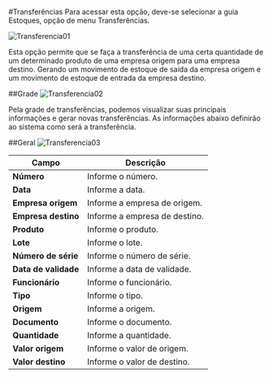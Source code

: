 #Transferências
Para acessar esta opção, deve-se selecionar a guia Estoques, opção de menu Transferências.

![Transferencia01](https://raw.githubusercontent.com/netforcews/docs-erp/master/Estoques/Imagens/Transferencia01.png)

Esta opção permite que se faça a transferência de uma certa quantidade de um determinado produto de uma empresa origem para uma empresa destino. Gerando um movimento de estoque de saída da empresa origem e um movimento de estoque de entrada da empresa destino.


##Grade
![Transferencia02](https://raw.githubusercontent.com/netforcews/docs-erp/master/Estoques/Imagens/Transferencia02.png)

Pela grade de transferências, podemos visualizar suas principais informações e gerar novas transferências.
As informações abaixo definirão ao sistema como será a transferência.

##Geral
![Transferencia03](https://raw.githubusercontent.com/netforcews/docs-erp/master/Estoques/Imagens/Transferencia03.png)

Campo | Descrição
------|----------
**Número** | Informe o número.
**Data** | Informe a data.
**Empresa origem** | Informe a empresa de origem.
**Empresa destino** | Informe a empresa de destino.
**Produto** | Informe o produto. 
**Lote** | Informe o lote.
**Número de série** | Informe o número de série.
**Data de validade** | Informe a data de validade.
**Funcionário** | Informe o funcionário.
**Tipo** | Informe o tipo.
**Origem** | Informe a origem.
**Documento** | Informe o documento.
**Quantidade** | Informe a quantidade.
**Valor origem** | Informe o valor de origem.
**Valor destino** | Informe o valor de destino.

